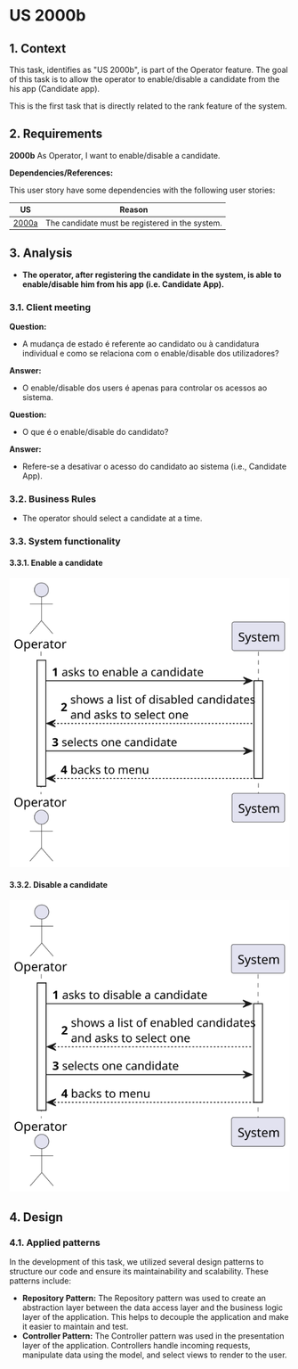 # US 2000b

## 1. Context

This task, identifies as "US 2000b", is part of the Operator feature. The goal of this task is to allow the operator to enable/disable a candidate from the his app (Candidate app).

This is the first task that is directly related to the rank feature of the system.

## 2. Requirements

**2000b** As Operator, I want to enable/disable a candidate.

**Dependencies/References:**

This user story have some dependencies with the following user stories:

| US                                      | Reason                                          |
|-----------------------------------------|-------------------------------------------------|
| [2000a](../../SprintB/us1002/readme.md) | The candidate must be registered in the system. |

## 3. Analysis

- **The operator, after registering the candidate in the system, is able to enable/disable him from his app (i.e. Candidate App).**

### 3.1. Client meeting

**Question:**

- A mudança de estado é referente ao candidato ou à candidatura individual e como se relaciona com o enable/disable dos utilizadores?

**Answer:**

- O enable/disable dos users é apenas para controlar os acessos ao sistema.

**Question:**

- O que é o enable/disable do candidato?

**Answer:**

- Refere-se a desativar o acesso do candidato ao sistema (i.e., Candidate App).

### 3.2. Business Rules

- The operator should select a candidate at a time.

### 3.3. System functionality

#### 3.3.1. Enable a candidate

![](SSD/SSD-Enable-Candidate.svg)

#### 3.3.2. Disable a candidate

![](SSD/SSD-Disable-Candidate.svg)

## 4. Design

### 4.1. Applied patterns

In the development of this task, we utilized several design patterns to structure our code and ensure its
maintainability and scalability. These patterns include:

- **Repository Pattern:** The Repository pattern was used to create an abstraction layer between the data access layer
  and the business logic layer of the application. This helps to decouple the application and make it easier to maintain
  and test.
- **Controller Pattern:** The Controller pattern was used in the presentation layer of the application. Controllers
  handle incoming requests, manipulate data using the model, and select views to render to the user.


